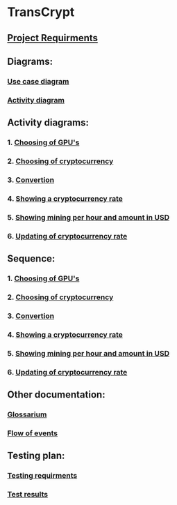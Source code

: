 # TransCrypt



## [Project Requirments](https://github.com/YevgeniMakarovich/TransCrypt/blob/master/Documents/Requirments.md)

## Diagrams:

### [Use case diagram](https://github.com/YevgeniMakarovich/TransCrypt/blob/master/Images/System%20Design/Use%20Case.png)
### [Activity diagram](https://github.com/YevgeniMakarovich/TransCrypt/blob/master/Images/System%20Design/Activity%20Diagram.png)

## Activity diagrams:

### 1. [Choosing of GPU's](https://github.com/YevgeniMakarovich/TransCrypt/blob/master/Images/System%20Design/Choosing%20of%20GPU's%20(ac).png)
### 2. [Choosing of cryptocurrency](https://github.com/YevgeniMakarovich/TransCrypt/blob/master/Images/System%20Design/Choosing%20of%20cryptocurrency%20(ac).png)
### 3. [Convertion](https://github.com/YevgeniMakarovich/TransCrypt/blob/master/Images/System%20Design/Convertion%20(ac).png)
### 4. [Showing a cryptocurrency rate](https://github.com/YevgeniMakarovich/TransCrypt/blob/master/Images/System%20Design/Showing%20a%20cryptocurrency%20rate%20(ac).png)
### 5. [Showing mining per hour and amount in USD](https://github.com/YevgeniMakarovich/TransCrypt/blob/master/Images/System%20Design/Showing%20mining%20per%20hour%20and%20amount%20in%20USD%20(ac).png)
### 6. [Updating of cryptocurrency rate](https://github.com/YevgeniMakarovich/TransCrypt/blob/master/Images/System%20Design/Updating%20of%20cryptocurrency%20rate%20(ac).png)

## Sequence:

### 1. [Choosing of GPU's](https://github.com/YevgeniMakarovich/TransCrypt/blob/master/Images/System%20Design/Choosing%20of%20GPU's%20(sq).png)
### 2. [Choosing of cryptocurrency](https://github.com/YevgeniMakarovich/TransCrypt/blob/master/Images/System%20Design/Choosing%20of%20cryptocurrency%20(sq).png)
### 3. [Convertion](https://github.com/YevgeniMakarovich/TransCrypt/blob/master/Images/System%20Design/Convertion%20(sq).png)
### 4. [Showing a cryptocurrency rate](https://github.com/YevgeniMakarovich/TransCrypt/blob/master/Images/System%20Design/Showing%20a%20cryptocurrency%20rate%20(sq).png)
### 5. [Showing mining per hour and amount in USD](https://github.com/YevgeniMakarovich/TransCrypt/blob/master/Images/System%20Design/Showing%20mining%20per%20hour%20and%20amount%20in%20USD%20(sq).png)
### 6. [Updating of cryptocurrency rate](https://github.com/YevgeniMakarovich/TransCrypt/blob/master/Images/System%20Design/Updating%20of%20cryptocurrency%20rate%20(sq).png)

## Other documentation:

### [Glossarium](https://github.com/YevgeniMakarovich/TransCrypt/blob/master/Documents/Glossarium.md)
### [Flow of events](https://github.com/YevgeniMakarovich/TransCrypt/blob/master/Documents/Flow%20of%20Events.md)

## Testing plan:

### [Testing requirments](https://github.com/YevgeniMakarovich/TransCrypt/blob/master/Test/TestingRequirments.md)
### [Test results](https://github.com/YevgeniMakarovich/TransCrypt/blob/master/Test/TestResults.md)
